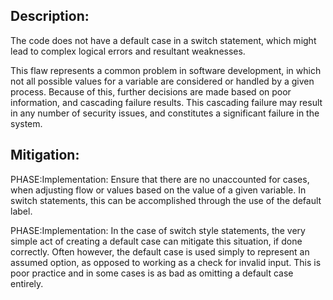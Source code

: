 ## Description:

The code does not have a default case in a switch statement, which might lead to complex logical errors and resultant weaknesses.

This flaw represents a common problem in software development, in which not all possible values for a variable are considered or handled by a given process. Because of this, further decisions are made based on poor information, and cascading failure results. This cascading failure may result in any number of security issues, and constitutes a significant failure in the system.

## Mitigation:


PHASE:Implementation:
Ensure that there are no unaccounted for cases, when adjusting flow or values based on the value of a given variable. In switch statements, this can be accomplished through the use of the default label.

PHASE:Implementation:
In the case of switch style statements, the very simple act of creating a default case can mitigate this situation, if done correctly. Often however, the default case is used simply to represent an assumed option, as opposed to working as a check for invalid input. This is poor practice and in some cases is as bad as omitting a default case entirely.

